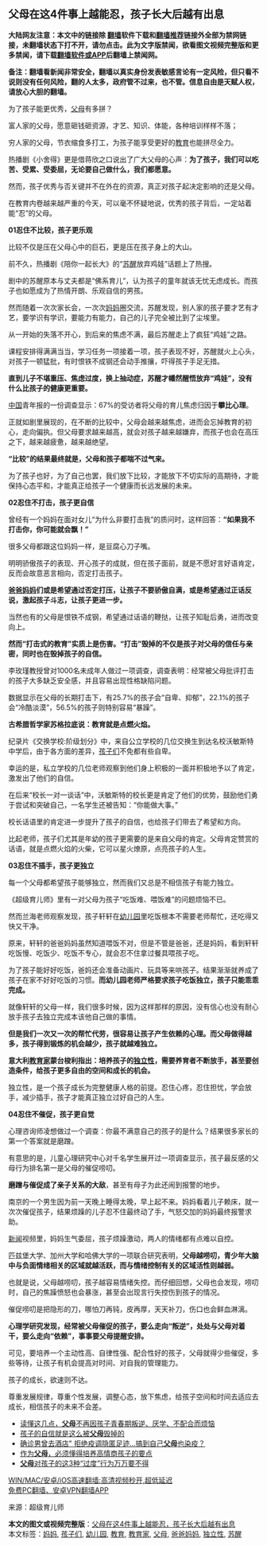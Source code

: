  <h2>父母在这4件事上越能忍，孩子长大后越有出息</h2> <p class="notice"><b>大陆网友注意：本文中的链接除 <a href="https://github.com/bannedbook/fanqiang" >翻墙</a>软件下载和<a href="https://github.com/killgcd/justmysocks/blob/master/README.md">翻墙推荐</a>链接外全部为禁网链接，未翻墙状态下打不开，请勿点击。此为文字版禁闻，欲看图文视频完整版和更多禁闻，请下载<a href="https://github.com/bannedbook/fanqiang">翻墙软件或APP</a>后翻墙上禁闻网。</p><p>备注：翻墙看新闻非常安全，翻墙以真实身份发表敏感言论有一定风险，但只看不说则没有任何风险，翻的人太多，政府管不过来，也不管。信息自由是天赋人权，请放心大胆的翻墙。</b></p>  <div class="entry"> <p>为了孩子能更优秀，<a href="https://www.bannedbook.org/bnews/tag/%e7%88%b6%e6%af%8d/" class="st_tag internal_tag" rel="tag" title="标签 父母 下的日志">父母</a>有多拼？</p> <p>富人家的父母，愿意砸钱砸资源，才艺、知识、体能，各种培训样样不落；</p> <p>穷人家的父母，节衣缩食多打工，为孩子能享受更好的<a href="https://www.bannedbook.org/bnews/tag/%e6%95%99%e8%82%b2/" class="st_tag internal_tag" rel="tag" title="标签 教育 下的日志">教育</a>也能拼尽全力。</p> <p>热播剧《小舍得》更是借蒋欣之口说出了广大父母的心声：<strong>为了孩子，我们可以吃苦、受累、受委屈，无论要自己做什么，我们都愿意。</strong></p> <p>然而，孩子优秀与否关键并不在外在的资源，真正对孩子起决定影响的还是父母。</p> <p>在教育内卷越来越严重的今天，可以毫不怀疑地说，优秀的孩子背后，一定站着能“忍”的父母。</p> <p><strong>01忍住不比较，孩子更乐观</strong></p> <p>比较不仅是压在父母心中的巨石，更是压在孩子身上的大山。</p> <p>前不久，热播剧《陪你一起长大》的“<a href="https://www.bannedbook.org/bnews/tag/%E8%8B%8F%E9%86%92/" class="st_tag internal_tag" rel="tag" title="标签 苏醒 下的日志">苏醒</a>放弃鸡娃”话题上了热搜。</p> <p>剧中的苏醒原本与丈夫都是“佛系育儿”，认为孩子的童年就该无忧无虑成长。而孩子也如愿成为了热情开朗、乐观自信的男孩。</p> <p>然而随着一次次家长会，一次次<a href="https://www.bannedbook.org/bnews/tag/%e5%a6%88%e5%a6%88/" class="st_tag internal_tag" rel="tag" title="标签 妈妈 下的日志">妈妈</a>圈交流，苏醒发现，别人家的孩子要才艺有才艺，要学识有学识，要能力有能力，自己的儿子完全被比到了尘埃里。</p> <p>从一开始的失落不开心，到后来的焦虑不满，最后苏醒走上了疯狂“鸡娃”之路。</p> <p>课程安排得满满当当，学习任务一项接着一项，孩子表现不好，苏醒就火上心头，对孩子一顿猛批，有时恨铁不成钢还会动手推攘，吓得孩子手足无措。</p> <p><strong>直到儿子不堪重压、焦虑过度，换上抽动症，苏醒才幡然醒悟放弃“鸡娃”，没有什么比孩子的健康更重要。</strong></p>  <p><span class='wp_keywordlink_affiliate'><a href="https://www.bannedbook.org/" title="中国" target="_blank">中国</a></span>青年报的一份调查显示：67%的受访者将父母的育儿焦虑归因于<strong>攀比心理</strong>。</p> <p>正就如剧里展现的，在不断的比较中，父母会越来越焦虑，进而会忘掉教育的初心，走向偏执。但父母要求越来越高，就会对孩子越来越嫌弃，而孩子也会在高压之下，越来越疲惫，越来越绝望。</p> <p><strong>“比较”的结果最终就是，父母和孩子都喘不过气来。</strong></p> <p>为了孩子也好，为了自己也罢，我们放下比较，才能放下不切实际的高期待，才能保持心态平和，才能真正给孩子一个健康而长远发展的未来。</p> <p><strong>02忍住不打击，孩子更自信</strong></p> <p>曾经有一个妈妈在面对女儿“为什么非要打击我”的质问时，这样回答：<strong>“如果我不打击你，你可能就会飘！”</strong></p> <p>很多父母都跟这位妈妈一样，是豆腐心刀子嘴。</p> <p>明明骄傲孩子的表现、开心孩子的成就，但在孩子面前，就是不愿好言好语肯定，反而会故意恶言相向，否定打击孩子。</p> <p><strong><a href="https://www.bannedbook.org/bnews/tag/%E7%88%B8%E7%88%B8%E5%A6%88%E5%A6%88/" class="st_tag internal_tag" rel="tag" title="标签 爸爸妈妈 下的日志">爸爸妈妈</a>们或是希望通过否定打压，让孩子不要骄傲自满，或是希望通过正话反说，激起孩子斗志，让孩子更进一步。</strong></p> <p>当然也有的父母是恨铁不成钢，希望通过话语的鞭挞，让孩子知耻后勇，进而改变向上。</p> <p><strong>然而“打击式的教育”实质上是伤害。“打击”毁掉的不仅是孩子对父母的信任与亲密，同时也在毁掉孩子的自信。</strong></p> <p>李玫瑾教授曾对1000名未成年人做过一项调查，调查表明：经常被父母批评打击的孩子大多缺乏安全感，并且容易出现性格缺陷问题。</p> <p>数据显示在父母的长期打击下，有25.7%的孩子会“自卑、抑郁”，22.1%的孩子会“冷酷淡漠”，56.5%的孩子则特别容易“暴躁”。</p> <p><strong>古希腊哲学家苏格拉底说：教育就是点燃火焰。</strong></p>  <p>纪录片《交换学校:阶级划分》中，来自公立学校的几位交换生到达名校沃敏斯特中学后，由于各方面的差异，<a href="https://www.bannedbook.org/bnews/tag/%E5%AD%A9%E5%AD%90%E4%BB%AC/" class="st_tag internal_tag" rel="tag" title="标签 孩子们 下的日志">孩子们</a>不免都有些自卑。</p> <p>幸运的是，私立学校的几位老师观察到他们身上积极的一面并积极地予以了肯定，激发出了他们的自信。</p> <p>在后来“校长一对一谈话”中，沃敏斯特的校长更是肯定了他们的优势，鼓励他们勇于尝试和突破自己，一名学生还被告知：“你能做大事。”</p> <p>校长话语里的肯定进一步提升了孩子的自信，也给孩子们带去了希望和方向。</p> <p>比起老师，孩子们尤其是年幼的孩子更需要的是来自父母的肯定。父母肯定赞赏的话语，就是点燃火焰的火柴，它可以星火燎原，点亮孩子的人生。</p> <p><strong>03忍住不插手，孩子更独立</strong></p> <p>每一个父母都希望孩子能够独立，然而我们又总是不相信孩子有能力独立。</p> <p>《超级育儿师》里有一对父母为孩子“吃饭难、喂饭难”的问题烦恼不已。</p> <p>然而兰海老师观察发现，孩子轩轩在<a href="https://www.bannedbook.org/bnews/tag/%e5%b9%bc%e5%84%bf%e5%9b%ad/" class="st_tag internal_tag" rel="tag" title="标签 幼儿园 下的日志">幼儿园</a>里吃饭根本不需要老师帮忙，还吃得又快又干净。</p> <p>原来，轩轩的爸爸妈妈虽然知道喂饭不对，但是不管是爸爸，还是妈妈，看到轩轩吃饭慢、吃饭少、吃饭不专心，就会忍不住拿过餐具喂孩子吃。</p> <p>为了孩子能好好吃饭，爸妈还会准备动画片、玩具等来哄孩子。结果渐渐就养成了孩子在家不好好吃饭的习惯。<strong>而幼儿园老师严格要求孩子吃饭独立，孩子只能乖乖完成。</strong></p> <p>就像轩轩的父母一样，我们很多时候，因为这样那样的原因，没有信心也没有耐心放手孩子去独立完成本该他自己做的事情。</p> <p><strong>但是我们一次又一次的帮忙代劳，很容易让孩子产生依赖的心理。而父母做得越多，孩子得到锻炼的机会越少，孩子就越难独立。</strong></p> <p><strong>意大利<a href="https://www.bannedbook.org/bnews/tag/%E6%95%99%E8%82%B2%E5%AE%B6/" class="st_tag internal_tag" rel="tag" title="标签 教育家 下的日志">教育家</a>蒙台梭利指出：培养孩子的<a href="https://www.bannedbook.org/bnews/tag/%E7%8B%AC%E7%AB%8B%E6%80%A7/" class="st_tag internal_tag" rel="tag" title="标签 独立性 下的日志">独立性</a>，需要养育者不断放手，甚至要创造条件，给孩子更多自由的空间和成长的机会。</strong></p>  <p>独立性，是一个孩子成长为完整健康人格的前提。忍住心疼，忍住担忧，学会放手，减少插手，孩子才能真正独立过好自己的人生。</p> <p><strong>04忍住不催促，孩子更自觉</strong></p> <p>心理咨询师凌想做过一个调查：你最不满意自己的孩子的是什么？结果很多家长的第一个答案就是磨蹭。</p> <p>有意思的是，儿童心理研究中心对千名学生展开过一项调查显示，孩子最反感的父母行为排名第一是父母的催促唠叨。</p> <p><strong>磨蹭与催促成了亲子关系的大敌</strong>，甚至有母子为此还闹到报警的地步。</p> <p>南京的一个男生因为前一天晚上睡得太晚，早上起不来。妈妈看着儿子赖床，就一次次催促孩子，结果烦躁的儿子忍不住最终动了手，气怒交加的妈妈最终报警求助。</p> <p><span class='wp_keywordlink_affiliate'><a href="https://www.bannedbook.org/" title="新闻">新闻</a></span>视频里，妈妈生气委屈，孩子烦躁激动，两人的情绪都有点难以自控。</p> <p>匹兹堡大学、加州大学和哈佛大学的一项联合研究表明，<strong>父母越唠叨，青少年大脑中与负面情绪相关的区域就越活跃，而与情绪控制有关的区域活性则越弱。</strong></p> <p>也就是说，父母越唠叨，孩子越容易情绪失控。而仔细回想，父母也会发现，唠叨时，自己的焦躁愤怒也会暴涨，甚至会出现言行失控伤到孩子的情况。</p> <p>催促唠叨是把隐形的刀，哪怕刀再钝，皮再厚，天天补刀，伤口也会鲜血淋漓。</p> <p><strong>心理学研究发现，经常被父母催促的孩子，要么走向“叛逆”，处处与父母对着干，要么走向“依赖”，事事要父母提醒安排。</strong></p> <p>可见，要培养一个主动性高、自律性强、配合性好的孩子，父母就得少些催促，多些等待，让孩子有机会提高对时间、对自我的管理能力。</p> <p>孩子的成长，欲速则不达。</p> <p>尊重发展规律，尊重个性发展，调整心态，放下焦虑，给孩子空间和时间去适应去成长，相信孩子的未来不会差。</p>  <ul class='op-related-articles' title='相关阅读'> <li><a href='https://www.bannedbook.org/bnews/lifebaike/20210526/1553884.html' target='_blank'>读懂这几点，<b>父母</b>不再因孩子青春期叛逆、厌学、不配合而烦恼</a></li> <li><a href='https://www.bannedbook.org/bnews/lifebaike/20210525/1553281.html' target='_blank'>孩子的自信就是这么被<b>父母</b>毁掉的</a></li> <li><a href='https://www.bannedbook.org/bnews/taiwannews/20210525/1553047.html' target='_blank'>确诊男曾去酒店&quot; 拒绝疫调隐匿足迹...搞到自己<b>父母</b>也染疫？</a></li> <li><a href='https://www.bannedbook.org/bnews/lifebaike/20210523/1552084.html' target='_blank'>作为<b>父母</b>，必须懂得培养高情商孩子的要点</a></li> <li><a href='https://www.bannedbook.org/bnews/lifebaike/20210522/1551744.html' target='_blank'><b>父母</b>对孩子的这3种“过度”行为万万要不得</a></li> </ul> <p class="texttj"> <a href="https://github.com/bannedbook/fanqiang/wiki/V2ray%E6%9C%BA%E5%9C%BA" target="_blank">WIN/MAC/安卓/iOS高速翻墙:高清视频秒开,超低延迟</a><br/> <a href="https://github.com/bannedbook/fanqiang/wiki/%E7%A6%81%E9%97%BB%E7%BD%91%E5%AE%89%E5%8D%93%E7%BF%BB%E5%A2%99%E6%96%B0%E9%97%BBAPP" target="_blank">免费PC翻墙、安卓VPN翻墙APP</a></p><p> 来源：超级育儿师 </p><a name='sharetosocial'></a>       <div><b>本文的图文或视频完整版</b>：<a href='https://www.bannedbook.org/bnews/lifebaike/20210528/1555278.html'>父母在这4件事上越能忍，孩子长大后越有出息</a></div>  </div><!--END ENTRY--> <div class="postfooter"> <div>本文标签：<a href="https://www.bannedbook.org/bnews/tag/%e5%a6%88%e5%a6%88/" rel="tag">妈妈</a>, <a href="https://www.bannedbook.org/bnews/tag/%E5%AD%A9%E5%AD%90%E4%BB%AC/" rel="tag">孩子们</a>, <a href="https://www.bannedbook.org/bnews/tag/%e5%b9%bc%e5%84%bf%e5%9b%ad/" rel="tag">幼儿园</a>, <a href="https://www.bannedbook.org/bnews/tag/%e6%95%99%e8%82%b2/" rel="tag">教育</a>, <a href="https://www.bannedbook.org/bnews/tag/%E6%95%99%E8%82%B2%E5%AE%B6/" rel="tag">教育家</a>, <a href="https://www.bannedbook.org/bnews/tag/%e7%88%b6%e6%af%8d/" rel="tag">父母</a>, <a href="https://www.bannedbook.org/bnews/tag/%E7%88%B8%E7%88%B8%E5%A6%88%E5%A6%88/" rel="tag">爸爸妈妈</a>, <a href="https://www.bannedbook.org/bnews/tag/%E7%8B%AC%E7%AB%8B%E6%80%A7/" rel="tag">独立性</a>, <a href="https://www.bannedbook.org/bnews/tag/%E8%8B%8F%E9%86%92/" rel="tag">苏醒</a></div>  </div><!--END POSTFOOTER--> 